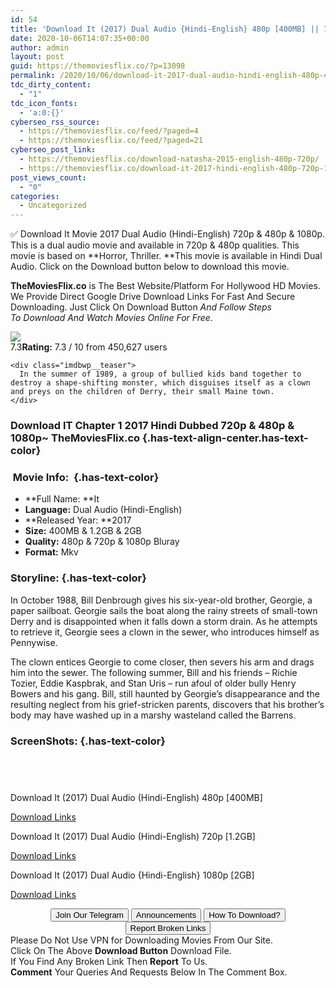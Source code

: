```yaml
---
id: 54
title: 'Download It (2017) Dual Audio {Hindi-English} 480p [400MB] || 720p [1.2GB] || 1080p [2GB]'
date: 2020-10-06T14:07:35+00:00
author: admin
layout: post
guid: https://themoviesflix.co/?p=13098
permalink: /2020/10/06/download-it-2017-dual-audio-hindi-english-480p-400mb-720p-1-2gb-1080p-2gb/
tdc_dirty_content:
  - "1"
tdc_icon_fonts:
  - 'a:0:{}'
cyberseo_rss_source:
  - https://themoviesflix.co/feed/?paged=4
  - https://themoviesflix.co/feed/?paged=21
cyberseo_post_link:
  - https://themoviesflix.co/download-natasha-2015-english-480p-720p/
  - https://themoviesflix.co/download-it-2017-hindi-english-480p-720p-1080p/
post_views_count:
  - "0"
categories:
  - Uncategorized
---
```

✅ Download It&nbsp;Movie&nbsp;2017 Dual Audio (Hindi-English)&nbsp;720p&nbsp;&&nbsp;480p&nbsp;& 1080p. This is&nbsp;a&nbsp;dual audio&nbsp;movie and available in&nbsp;720p&nbsp;&&nbsp;480p&nbsp;qualities. This movie is based on&nbsp;**Horror, Thriller.&nbsp;**This movie is available in Hindi Dual Audio. Click on the Download button below to download this movie.

**TheMoviesFlix.co**&nbsp;is The Best Website/Platform For Hollywood HD Movies. We Provide Direct Google Drive Download Links For Fast And Secure Downloading. Just Click On Download Button&nbsp;_And Follow Steps To&nbsp;Download And Watch Movies Online For Free_.

<div class="imdbwp imdbwp--movie dark">
  <div class="imdbwp__thumb">
    <a class="imdbwp__link" target="_blank" title="It" href="https://www.imdb.com/title/tt1396484/" rel="nofollow noopener noreferrer"><img class="imdbwp__img" src="https://m.media-amazon.com/images/M/MV5BZDVkZmI0YzAtNzdjYi00ZjhhLWE1ODEtMWMzMWMzNDA0NmQ4XkEyXkFqcGdeQXVyNzYzODM3Mzg@._V1_SX300.jpg" /></a>
  </div>
  
  <div class="imdbwp__content">
    <div class="imdbwp__belt">
      <span class="imdbwp__star">7.3</span><span class="imdbwp__rating"><strong>Rating:</strong> 7.3 / 10 from 450,627 users</span>
    </div>
    
    <div class="imdbwp__teaser">
      In the summer of 1989, a group of bullied kids band together to destroy a shape-shifting monster, which disguises itself as a clown and preys on the children of Derry, their small Maine town.
    </div>
  </div>
</div>

### Download IT Chapter 1 2017 Hindi&nbsp;Dubbed 720p & 480p & 1080p~ TheMoviesFlix.co {.has-text-align-center.has-text-color}

### &nbsp;Movie Info:&nbsp; {.has-text-color}

  * **Full Name:&nbsp;**It
  * **Language:**&nbsp;Dual Audio (Hindi-English)
  * **Released Year:&nbsp;**2017
  * **Size:**&nbsp;400MB & 1.2GB & 2GB
  * **Quality:**&nbsp;480p & 720p & 1080p Bluray
  * **Format:**&nbsp;Mkv

### Storyline: {.has-text-color}

In October 1988, Bill Denbrough gives his six-year-old brother, Georgie, a paper sailboat. Georgie sails the boat along the rainy streets of small-town Derry and is disappointed when it falls down a storm drain. As he attempts to retrieve it, Georgie sees a clown in the sewer, who introduces himself as Pennywise.

The clown entices Georgie to come closer, then severs his arm and drags him into the sewer. The following summer, Bill and his friends – Richie Tozier, Eddie Kaspbrak, and Stan Uris – run afoul of older bully Henry Bowers and his gang. Bill, still haunted by Georgie’s disappearance and the resulting neglect from his grief-stricken parents, discovers that his brother’s body may have washed up in a marshy wasteland called the Barrens.

### ScreenShots: {.has-text-color}

<div class="wp-block-image">
  <figure class="aligncenter"><img src="https://i.imgur.com/0DGDEdj.png" alt /></figure>
</div>

<div class="wp-block-image">
  <figure class="aligncenter"><img src="https://i.imgur.com/riQJZhC.png" alt /></figure>
</div>

<div class="wp-block-image">
  <figure class="aligncenter"><img src="https://i.imgur.com/L9aMF9p.png" alt /></figure>
</div>

<div class="wp-block-image">
  <figure class="aligncenter"><img src="https://i.imgur.com/5tiB6IS.png" alt /></figure>
</div>

<p class="has-text-align-center has-text-color has-medium-font-size">
  Download It (2017) Dual Audio (Hindi-English) 480p [400MB]
</p>

<span class="mb-center maxbutton-3-center"><span class="maxbutton-3-container mb-container"><a class="maxbutton-3 maxbutton maxbutton-post-button" target="_blank" rel="nofollow noopener noreferrer" href="https://coinquint.com/a12708/"><span class="mb-text">Download Links</span></a></span></span>

<p class="has-text-align-center has-text-color has-medium-font-size">
  Download It (2017) Dual Audio (Hindi-English) 720p [1.2GB]
</p>

<span class="mb-center maxbutton-3-center"><span class="maxbutton-3-container mb-container"><a class="maxbutton-3 maxbutton maxbutton-post-button" target="_blank" rel="nofollow noopener noreferrer" href="https://coinquint.com/a12710/"><span class="mb-text">Download Links</span></a></span></span>

<p class="has-text-align-center has-text-color has-medium-font-size">
  Download It (2017) Dual Audio {Hindi-English} 1080p [2GB]
</p>

<span class="mb-center maxbutton-3-center"><span class="maxbutton-3-container mb-container"><a class="maxbutton-3 maxbutton maxbutton-post-button" target="_blank" rel="nofollow noopener noreferrer" href="https://coinquint.com/a12712/"><span class="mb-text">Download Links</span></a></span></span>

<center>
</center>

<center>
  <a href="https://t.me/themoviesflixcom" target="_blank" data-wpel-link="external" rel="nofollow external noopener noreferrer"><button class="button button5">Join Our Telegram</button></a> <a href="https://themoviesflix.co/download-it-2017-hindi-english-480p-720p-1080p/#" target="_blank" data-wpel-link="external" rel="nofollow external noopener noreferrer"><button class="button button5">Announcements</button></a> <a href="https://themoviesflix.com/how-to-download/" target="_blank" data-wpel-link="external" rel="nofollow external noopener noreferrer"><button class="button button5">How To Download?</button></a> <a href="https://themoviesflix.co/download-it-2017-hindi-english-480p-720p-1080p/#" target="_blank" data-wpel-link="external" rel="nofollow external noopener noreferrer"><button class="button button5">Report Broken Links</button></a>
</center>

<div class="alert alert-danger">
  Please Do Not Use VPN for Downloading Movies From Our Site.
</div>

<div class="alert alert-success">
  Click On The Above <strong>Download Button</strong> Download File.
</div>

<div class="alert alert-warning">
  If You Find Any Broken Link Then <strong>Report</strong> To Us.
</div>

<div class="alert alert-info">
  <strong>Comment</strong> Your Queries And Requests Below In The Comment Box.
</div>